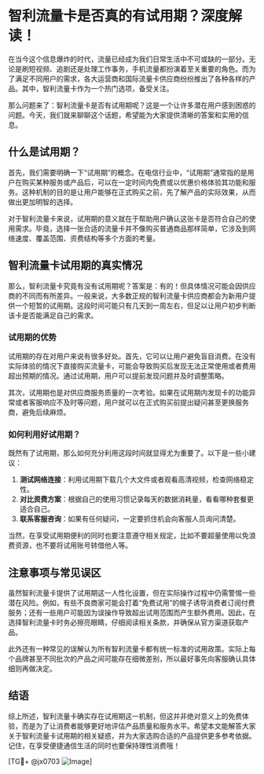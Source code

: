 # 智利流量卡是否真的有试用期？深度解读！

在当今这个信息爆炸的时代，流量已经成为我们日常生活中不可或缺的一部分。无论是刷短视频、追剧还是处理工作事务，手机流量都扮演着至关重要的角色。而为了满足不同用户的需求，各大运营商和国际流量卡供应商纷纷推出了各种各样的产品。其中，智利流量卡作为一个热门选项，备受关注。

那么问题来了：智利流量卡是否有试用期呢？这是一个让许多潜在用户感到困惑的问题。今天，我们就来聊聊这个话题，希望能为大家提供清晰的答案和实用的信息。

## 什么是试用期？

首先，我们需要明确一下“试用期”的概念。在电信行业中，“试用期”通常指的是用户在购买某种服务或产品后，可以在一定时间内免费或以优惠价格体验其功能和服务。这种机制的目的是让用户能够在正式购买之前，先了解产品的实际效果，从而做出更加明智的选择。

对于智利流量卡来说，试用期的意义就在于帮助用户确认这张卡是否符合自己的使用需求。毕竟，选择一张合适的流量卡并不像购买普通商品那样简单，它涉及到网络速度、覆盖范围、资费结构等多个方面的考量。

## 智利流量卡试用期的真实情况

那么，智利流量卡究竟有没有试用期呢？答案是：有的！但具体情况可能会因供应商的不同而有所差异。一般来说，大多数正规的智利流量卡供应商都会为新用户提供一个短暂的试用期。这段时间可能只有几天到一周左右，但足以让用户初步判断该卡是否能满足自己的需求。

### 试用期的优势

试用期的存在对用户来说有很多好处。首先，它可以让用户避免盲目消费。在没有实际体验的情况下直接购买流量卡，可能会导致购买后发现无法正常使用或者费用超出预期的情况。通过试用期，用户可以提前发现问题并及时调整策略。

其次，试用期也是对供应商服务质量的一次考验。如果在试用期内发现卡的功能异常或者客服响应不及时等问题，用户就可以在正式购买前提出疑问甚至更换服务商，避免后续麻烦。

### 如何利用好试用期？

既然有了试用期，那么如何充分利用这段时间就显得尤为重要了。以下是一些小建议：

1. **测试网络连接**：利用试用期下载几个大文件或者观看高清视频，检查网络稳定性。
2. **对比资费方案**：根据自己的使用习惯记录每天的数据消耗量，看看哪种套餐更适合自己。
3. **联系客服咨询**：如果有任何疑问，一定要抓住机会向客服人员询问清楚。

当然，在享受试用期便利的同时也要注意遵守相关规定，比如不要超量使用以免浪费资源，也不要将试用账号转借他人等。

## 注意事项与常见误区

虽然智利流量卡提供了试用期这一人性化设置，但在实际操作过程中仍需警惕一些潜在风险。例如，有些不良商家可能会打着“免费试用”的幌子诱导消费者订阅付费服务；还有一些用户可能因为误操作导致超出试用范围而产生额外费用。因此，在选择智利流量卡时务必擦亮眼睛，仔细阅读相关条款，并确保从官方渠道获取产品。

此外还有一种常见的误解认为所有智利流量卡都有统一标准的试用政策。实际上每个品牌甚至不同批次的产品之间可能存在细微差别，所以最好事先向客服确认具体细则再做决定。

## 结语

综上所述，智利流量卡确实存在试用期这一机制，但这并非绝对意义上的免费体验，而是为了让消费者能够更好地评估产品质量和服务水平。希望本文能解答大家关于智利流量卡试用期的相关疑惑，并为大家选购合适的产品提供更多参考依据。记住，在享受便捷通信生活的同时也要保持理性消费哦！

[TG💪+ @jx0703 ![Image](https://github.com/user-attachments/assets/dbca1d08-cadb-493c-b0ec-ad6f7a83f270)]